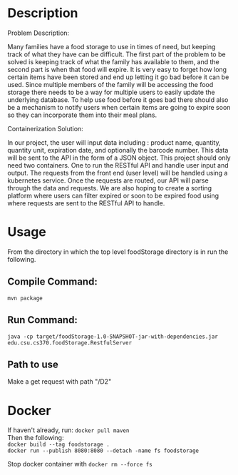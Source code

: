 # Description

Problem Description: 

Many families have a food storage to use in times of need, but keeping track of what
they have can be difficult. The first part of the problem to be solved is keeping track of what the
family has available to them, and the second part is when that food will expire. It is very easy to
forget how long certain items have been stored and end up letting it go bad before it can be
used. Since multiple members of the family will be accessing the food storage there needs to
be a way for multiple users to easily update the underlying database. To help use food before it
goes bad there should also be a mechanism to notify users when certain items are going to
expire soon so they can incorporate them into their meal plans.

Containerization Solution: 

In our project, the user will input data including : product name, quantity, quantity unit,
expiration date, and optionally the barcode number. This data will be sent to the API in the form of a
JSON object. This project should only need two containers. One to run the RESTful API and
handle user input and output. The requests from the front end (user level) will be handled using
a kubernetes service. Once the requests are routed, our API will parse through the data and
requests. We are also hoping to create a sorting platform where users can filter expired or soon
to be expired food using where requests are sent to the RESTful API to handle.

# Usage
From the directory in which the top level foodStorage directory is in run the following.
## Compile Command:
`mvn package`
## Run Command:
`java -cp target/foodStorage-1.0-SNAPSHOT-jar-with-dependencies.jar edu.csu.cs370.foodStorage.RestfulServer`
## Path to use
Make a get request with path "/D2"
# Docker
If haven't already, run: `docker pull maven`  
Then the following:  
`docker build --tag foodstorage .`  
`docker run --publish 8080:8080 --detach -name fs foodstorage`  
  
Stop docker container with `docker rm --force fs`
